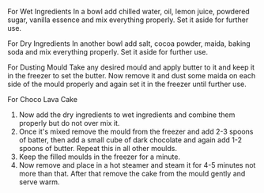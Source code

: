 For Wet Ingredients
In a bowl add chilled water, oil, lemon juice, powdered sugar, vanilla essence and mix everything properly.
Set it aside for further use.

For Dry Ingredients
In another bowl add salt, cocoa powder, maida, baking soda and mix everything properly.
Set it aside for further use.

For Dusting Mould
Take any desired mould and apply butter to it and keep it in the freezer to set the butter.
Now remove it and dust some maida on each side of the mould properly and again set it in the freezer until further use.

For Choco Lava Cake 
1. Now add the dry ingredients to wet ingredients and combine them properly but do not over mix it.
2. Once it's mixed remove the mould from the freezer and add 2-3 spoons of batter, then add a small cube of dark chocolate and again add 1-2 spoons of butter. Repeat this in all other moulds.
3. Keep the filled moulds in the freezer for a minute.
4. Now remove and place in a hot steamer and steam it for 4-5 minutes not more than that.
After that remove the cake from the mould gently and serve warm.